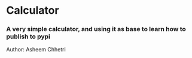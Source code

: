 # Calculator

### A very simple calculator, and using it as base to learn how to publish to pypi

Author: Asheem Chhetri